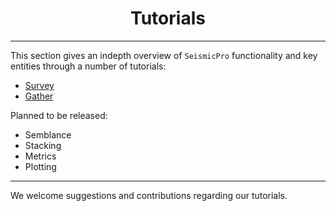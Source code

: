 <div align="center">

# Tutorials
</div>

---

This section gives an indepth overview of `SeismicPro` functionality and key entities through a number of tutorials:

* [Survey](./1_Survey_tutorial.ipynb)
* [Gather](./2_Gather_tutorial.ipynb)

Planned to be released:
* Semblance
* Stacking
* Metrics
* Plotting

---

We welcome suggestions and contributions regarding our tutorials.
